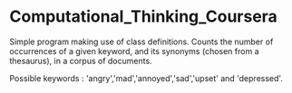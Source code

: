 # Computational_Thinking_Coursera

Simple program making use of class definitions. 
Counts the number of occurrences of a given keyword, 
and its synonyms (chosen from a thesaurus), in a corpus 
of documents.

Possible keywords :
'angry','mad','annoyed','sad','upset' and 'depressed'.
